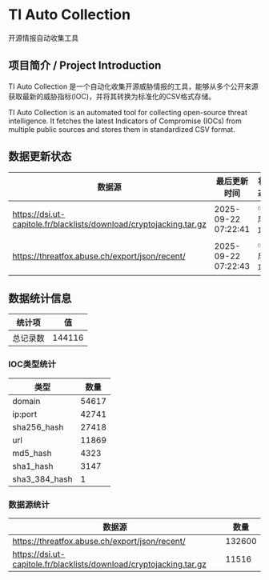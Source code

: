 # TI Auto Collection

 开源情报自动收集工具

## 项目简介 / Project Introduction

TI Auto Collection 是一个自动化收集开源威胁情报的工具，能够从多个公开来源获取最新的威胁指标(IOC)，并将其转换为标准化的CSV格式存储。

TI Auto Collection is an automated tool for collecting open-source threat intelligence. It fetches the latest Indicators of Compromise (IOCs) from multiple public sources and stores them in standardized CSV format.

## 数据更新状态

| 数据源 | 最后更新时间 | 状态 |
|--------|------------|------|
| https://dsi.ut-capitole.fr/blacklists/download/cryptojacking.tar.gz | 2025-09-22 07:22:41 | ✅ 成功 |
| https://threatfox.abuse.ch/export/json/recent/ | 2025-09-22 07:22:43 | ✅ 成功 |


















































































































































































## 数据统计信息

| 统计项 | 值 |
|--------|----|
| 总记录数 | 144116 |

### IOC类型统计

| 类型 | 数量 |
|------|------|
| domain | 54617 |
| ip:port | 42741 |
| sha256_hash | 27418 |
| url | 11869 |
| md5_hash | 4323 |
| sha1_hash | 3147 |
| sha3_384_hash | 1 |

### 数据源统计

| 数据源 | 数量 |
|--------|------|
| https://threatfox.abuse.ch/export/json/recent/ | 132600 |
| https://dsi.ut-capitole.fr/blacklists/download/cryptojacking.tar.gz | 11516 |
